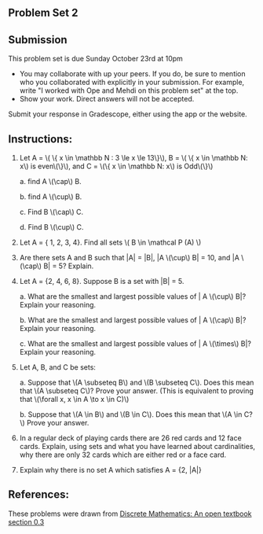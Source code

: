 ## Problem Set 2

## Submission

This problem set is due Sunday October 23rd at 10pm

- You may collaborate with up your peers. If you do, be sure to mention who you 
  collaborated with explicitly in your submission. For example, write "I worked
  with Ope and Mehdi on this problem set" at the top.
- Show your work. Direct answers will not be accepted.

Submit your response in Gradescope, either using the app or the website.

## Instructions:

1. Let A = \\( \\{ x \in \mathbb N : 3 \le x \le 13\\}\\), B = \\( \\{ x \in \mathbb N: x\\) is even\\(\\}\\), and C = \\(\\{ x \in \mathbb N: x\\) is Odd\\(\\}\\)

   a. find A \\(\cap\\) B.

   b. find A \\(\cup\\) B.

   c. Find B \\(\cap\\) C.

   d. Find B \\(\cup\\) C. 

2. Let A = { 1, 2, 3, 4}. Find all sets \\( B \in \mathcal P (A) \\)

4. Are there sets A and B such that |A| = |B|, |A \\(\cup\\) B| = 10, and |A \\(\cap\\) B| = 5? Explain.

5. Let A = {2, 4, 6, 8}. Suppose B is a set with |B| = 5.

   a. What are the smallest and largest possible values of | A \\(\cup\\) B|? Explain your reasoning.

   b. What are the smallest and largest possible values of | A \\(\cap\\) B|? Explain your reasoning.

   c. What are the smallest and largest possible values of | A \\(\times\\) B|? Explain your reasoning. 

6. Let A, B, and C be sets:

   a. Suppose that \\(A \subseteq B\\) and \\(B \subseteq C\\). Does this mean that \\(A \subseteq C\\)? Prove your answer. (This is equivalent to proving that \\(\forall x, x \in A \to x \in C)\\)

   b.   Suppose that \\(A \in B\\) and \\(B \in C\\). Does this mean that \\(A \in C?\\) Prove your answer.

8. In a regular deck of playing cards there are 26 red cards and 12 face cards. Explain, using sets and what you have learned about cardinalities, why there are only 32 cards which are either red or a face card.

9. Explain why there is no set A which satisfies A = {2, |A|}

## References:

These problems were drawn from [Discrete Mathematics: An open textbook section 0.3](http://discrete.openmathbooks.org/dmoi3/sec_intro-sets.html)

